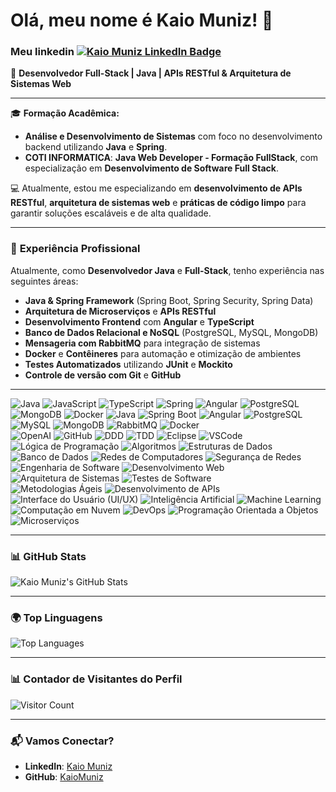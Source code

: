 # Olá, meu nome é Kaio Muniz! 👋

###  **Meu linkedin** [![Kaio Muniz LinkedIn Badge](https://img.shields.io/badge/-KaioMuniz-blue?style=for-the-badge&logo=linkedin)](https://www.linkedin.com/in/kaiomuniz)

🚀 **Desenvolvedor Full-Stack | Java | APIs RESTful & Arquitetura de Sistemas Web**

---

🎓 **Formação Acadêmica:**
- **Análise e Desenvolvimento de Sistemas** com foco no desenvolvimento backend utilizando **Java** e **Spring**.
- **COTI INFORMATICA**: **Java Web Developer - Formação FullStack**, com especialização em **Desenvolvimento de Software Full Stack**.

💻 Atualmente, estou me especializando em **desenvolvimento de APIs RESTful**, **arquitetura de sistemas web** e **práticas de código limpo** para garantir soluções escaláveis e de alta qualidade.

---

### 🌟 **Experiência Profissional**

Atualmente, como **Desenvolvedor Java** e **Full-Stack**, tenho experiência nas seguintes áreas:

- **Java & Spring Framework** (Spring Boot, Spring Security, Spring Data)
- **Arquitetura de Microserviços** e **APIs RESTful**
- **Desenvolvimento Frontend** com **Angular** e **TypeScript**
- **Banco de Dados Relacional e NoSQL** (PostgreSQL, MySQL, MongoDB)
- **Mensageria com RabbitMQ** para integração de sistemas
- **Docker** e **Contêineres** para automação e otimização de ambientes
- **Testes Automatizados** utilizando **JUnit** e **Mockito**
- **Controle de versão com Git** e **GitHub**

---
<img alt="Java" src="https://img.shields.io/badge/-Java-007396?style=flat-square&logo=java&logoColor=white" /> 
<img alt="JavaScript" src="https://img.shields.io/badge/-JavaScript-F7DF1E?style=flat-square&logo=javascript&logoColor=black" />
<img alt="TypeScript" src="https://img.shields.io/badge/-TypeScript-3178C6?style=flat-square&logo=typescript&logoColor=white" />
<img alt="Spring" src="https://img.shields.io/badge/-Spring-6DB33F?style=flat-square&logo=spring&logoColor=white" />
<img alt="Angular" src="https://img.shields.io/badge/-Angular-DD0031?style=flat-square&logo=angular&logoColor=white" />
<img alt="PostgreSQL" src="https://img.shields.io/badge/-PostgreSQL-336791?style=flat-square&logo=postgresql&logoColor=white" />
<img alt="MongoDB" src="https://img.shields.io/badge/-MongoDB-47A248?style=flat-square&logo=mongodb&logoColor=white" />
<img alt="Docker" src="https://img.shields.io/badge/-Docker-2496ED?style=flat-square&logo=docker&logoColor=white" />


<img alt="Java" src="https://img.shields.io/badge/-Java-007396?style=flat-square&logo=java&logoColor=white" />
<img alt="Spring Boot" src="https://img.shields.io/badge/-Spring%20Boot-6DB33F?style=flat-square&logo=spring&logoColor=white" />
<img alt="Angular" src="https://img.shields.io/badge/-Angular-DD0031?style=flat-square&logo=angular&logoColor=white" />
<img alt="PostgreSQL" src="https://img.shields.io/badge/-PostgreSQL-336791?style=flat-square&logo=postgresql&logoColor=white" />
<img alt="MySQL" src="https://img.shields.io/badge/-MySQL-4479A1?style=flat-square&logo=mysql&logoColor=white" />
<img alt="MongoDB" src="https://img.shields.io/badge/-MongoDB-47A248?style=flat-square&logo=mongodb&logoColor=white" />
<img alt="RabbitMQ" src="https://img.shields.io/badge/-RabbitMQ-FF6600?style=flat-square&logo=rabbitmq&logoColor=white" />
<img alt="Docker" src="https://img.shields.io/badge/-Docker-2496ED?style=flat-square&logo=docker&logoColor=white" />
<br/>
<img alt="OpenAI" src="https://img.shields.io/badge/-OpenAI-6A0DAD?style=flat-square&logo=openai&logoColor=white" />
<img alt="GitHub" src="https://img.shields.io/badge/-GitHub-181717?style=flat-square&logo=github&logoColor=white" />
<img alt="DDD" src="https://img.shields.io/badge/-DDD-FF5722?style=flat-square&logo=undefined&logoColor=white" />
<img alt="TDD" src="https://img.shields.io/badge/-TDD-FF9800?style=flat-square&logo=undefined&logoColor=white" />
<img alt="Eclipse" src="https://img.shields.io/badge/-Eclipse-2C2255?style=flat-square&logo=eclipse&logoColor=white" />
<img alt="VSCode" src="https://img.shields.io/badge/-VSCode-007ACC?style=flat-square&logo=visualstudiocode&logoColor=white" />

<img alt="Lógica de Programação" src="https://img.shields.io/badge/-L%C3%B3gica%20de%20Programação-FF6347?style=flat-square&logo=python&logoColor=white" />
<img alt="Algoritmos" src="https://img.shields.io/badge/-Algoritmos-FFD700?style=flat-square&logo=cplusplus&logoColor=white" />
<img alt="Estruturas de Dados" src="https://img.shields.io/badge/-Estruturas%20de%20Dados-32CD32?style=flat-square&logo=java&logoColor=white" />
<img alt="Banco de Dados" src="https://img.shields.io/badge/-Banco%20de%20Dados-336791?style=flat-square&logo=postgresql&logoColor=white" />
<img alt="Redes de Computadores" src="https://img.shields.io/badge/-Redes%20de%20Computadores-1E90FF?style=flat-square&logo=cisco&logoColor=white" />
<img alt="Segurança de Redes" src="https://img.shields.io/badge/-Seguran%C3%A7a%20de%20Redes-D2691E?style=flat-square&logo=keycloak&logoColor=white" />
<img alt="Engenharia de Software" src="https://img.shields.io/badge/-Engenharia%20de%20Software-8A2BE2?style=flat-square&logo=git&logoColor=white" />
<img alt="Desenvolvimento Web" src="https://img.shields.io/badge/-Desenvolvimento%20Web-00BFFF?style=flat-square&logo=html5&logoColor=white" />
<img alt="Arquitetura de Sistemas" src="https://img.shields.io/badge/-Arquitetura%20de%20Sistemas-2E8B57?style=flat-square&logo=java&logoColor=white" />
<img alt="Testes de Software" src="https://img.shields.io/badge/-Testes%20de%20Software-FF4500?style=flat-square&logo=junit&logoColor=white" />
<br/>
<img alt="Metodologias Ágeis" src="https://img.shields.io/badge/-Metodologias%20%C3%81geis-4B0082?style=flat-square&logo=scrum&logoColor=white" />
<img alt="Desenvolvimento de APIs" src="https://img.shields.io/badge/-Desenvolvimento%20de%20APIs-6DB33F?style=flat-square&logo=swagger&logoColor=white" />
<img alt="Interface do Usuário (UI/UX)" src="https://img.shields.io/badge/-UI%2FUX%20Design-FFD700?style=flat-square&logo=figma&logoColor=white" />
<img alt="Inteligência Artificial" src="https://img.shields.io/badge/-Intelig%C3%AAncia%20Artificial-8B008B?style=flat-square&logo=openai&logoColor=white" />
<img alt="Machine Learning" src="https://img.shields.io/badge/-Machine%20Learning-DC143C?style=flat-square&logo=tensorflow&logoColor=white" />
<img alt="Computação em Nuvem" src="https://img.shields.io/badge/-Computa%C3%A7%C3%A3o%20em%20Nuvem-232F3E?style=flat-square&logo=amazonaws&logoColor=white" />
<img alt="DevOps" src="https://img.shields.io/badge/-DevOps-00FFFF?style=flat-square&logo=jenkins&logoColor=white" />
<img alt="Programação Orientada a Objetos" src="https://img.shields.io/badge/-POO-FF6347?style=flat-square&logo=cplusplus&logoColor=white" />
<img alt="Microserviços" src="https://img.shields.io/badge/-Microservi%C3%A7os-6A5ACD?style=flat-square&logo=kubernetes&logoColor=white" />

---

### 📊 **GitHub Stats**

![Kaio Muniz's GitHub Stats](https://github-readme-stats.vercel.app/api?username=KaioMuniz&show_icons=true&count_private=true&theme=radical)

---

### 🌍 **Top Linguagens**

![Top Languages](https://github-readme-stats.vercel.app/api/top-langs/?username=KaioMuniz&layout=compact&theme=radical)

---

### 📊 **Contador de Visitantes do Perfil**

![Visitor Count](https://profile-counter.glitch.me/KaioMuniz/count.svg)

---

### 📬 **Vamos Conectar?**

- **LinkedIn**: [Kaio Muniz](https://www.linkedin.com/in/kaiomuniz)
- **GitHub**: [KaioMuniz](https://github.com/KaioMuniz)
